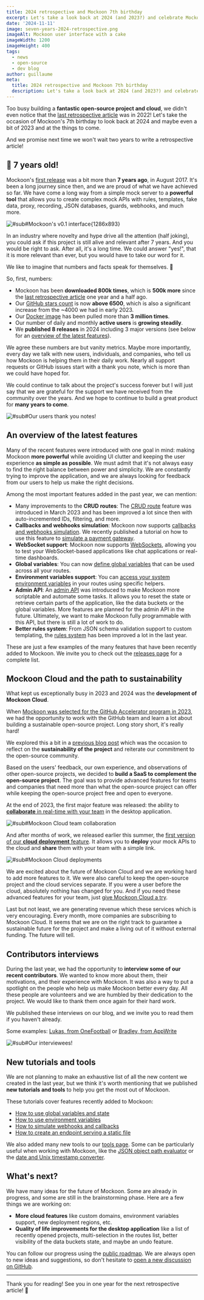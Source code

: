 ```yaml
---
title: 2024 retrospective and Mockoon 7th birthday
excerpt: Let's take a look back at 2024 (and 2023?) and celebrate Mockoon's 7th birthday!
date: '2024-11-11'
image: seven-years-2024-retrospective.png
imageAlt: Mockoon user interface with a cake
imageWidth: 1200
imageHeight: 400
tags:
  - news
  - open-source
  - dev blog
author: guillaume
meta:
  title: 2024 retrospective and Mockoon 7th birthday
  description: Let's take a look back at 2024 (and 2023?) and celebrate 7 years of Mockoon!
---
```


Too busy building a **fantastic open-source project and cloud**, we didn't even notice that the [last retrospective article](/blog/five-years-2022-retrospective/) was in 2022! Let's take the occasion of Mockoon's 7th birthday to look back at 2024 and maybe even a bit of 2023 and at the things to come.

And we promise next time we won't wait two years to write a retrospective article!

## 🎂 7 years old!

Mockoon's [first release](https://github.com/mockoon/mockoon/releases/tag/v0.1.0) was a bit more than **7 years ago**, in August 2017. It's been a long journey since then, and we are proud of what we have achieved so far. We have come a long way from a simple mock server to a **powerful tool** that allows you to create complex mock APIs with rules, templates, fake data, proxy, recording, JSON databases, guards, webhooks, and much more.

![#sub#Mockoon's v0.1 interface{1286x893}](/images/blog/seven-years-2024-retrospective/v1-interface.jpg)

In an industry where novelty and hype drive all the attention (half joking), you could ask if this project is still alive and relevant after 7 years. And you would be right to ask. After all, it's a long time. We could answer "yes!", that it is more relevant than ever, but you would have to take our word for it.

We like to imagine that numbers and facts speak for themselves. 🙂

So, first, numbers:

- Mockoon has been **downloaded 800k times**, which is **500k more** since the [last retrospective article](/blog/five-years-2022-retrospective/) one year and a half ago.
- Our [GitHub stars count](https://github.com/mockoon/mockoon/stargazers) is now **above 6500**, which is also a significant increase from the ~4000 we had in early 2023.
- Our [Docker image](https://hub.docker.com/r/mockoon/cli) has been pulled more than **3 million times**.
- Our number of daily and monthly **active users** is **growing steadily**.
- We **published 8 releases** in 2024 including 3 major versions (see below for an [overview of the latest features](#an-overview-of-the-latest-features)).

We agree these numbers are but vanity metrics. Maybe more importantly, every day we talk with new users, individuals, and companies, who tell us how Mockoon is helping them in their daily work. Nearly all support requests or GitHub issues start with a thank you note, which is more than we could have hoped for.

We could continue to talk about the project's success forever but I will just say that we are grateful for the support we have received from the community over the years. And we hope to continue to build a great product for **many years to come**.

![#sub#Our users thank you notes!](/images/blog/seven-years-2024-retrospective/thank-you-cloud.png)

## An overview of the latest features

Many of the recent features were introduced with one goal in mind: making Mockoon **more powerful** while avoiding UI clutter and keeping the user experience **as simple as possible**. We must admit that it's not always easy to find the right balance between power and simplicity. We are constantly trying to improve the application, and we are always looking for feedback from our users to help us make the right decisions.

Among the most important features added in the past year, we can mention:

- Many improvements to the **CRUD routes**: The [CRUD route](/docs/latest/api-endpoints/crud-routes/) feature was introduced in March 2023 and has been improved a lot since then with auto-incremented IDs, filtering, and more.
- **Callbacks and webhooks simulation**: Mockoon now supports [callbacks and webhooks simulation](/docs/latest/callbacks/overview/). We recently published a tutorial on how to use this feature to [simulate a payment gateway](/tutorials/simulate-webhooks-and-callbacks/).
- **WebSocket support**: Mockoon now supports [WebSockets](/docs/latest/api-endpoints/websockets/), allowing you to test your WebSocket-based applications like chat applications or real-time dashboards.
- **Global variables**: You can now [define global variables](/docs/latest/variables/global-variables/) that can be used across all your routes.
- **Environment variables support**: You can [access your system environment variables](/docs/latest/variables/environment-variables/) in your routes using specific helpers.
- **Admin API**: An [admin API](/docs/latest/admin-api/overview/) was introduced to make Mockoon more scriptable and automate some tasks. It allows you to reset the state or retrieve certain parts of the application, like the data buckets or the global variables. More features are planned for the admin API in the future. Ultimately, we want to make Mockoon fully programmable with this API, but there is still a lot of work to do.
- **Better rules system**: From JSON schema validation support to custom templating, the [rules system](/docs/latest/route-responses/dynamic-rules/) has been improved a lot in the last year.

These are just a few examples of the many features that have been recently added to Mockoon. We invite you to check out the [releases page](/releases/) for a complete list.

## Mockoon Cloud and the path to sustainability

What kept us exceptionally busy in 2023 and 2024 was the **development of Mockoon Cloud**.

When [Mockoon was selected for the GitHub Accelerator program in 2023](/blog/github-accelerator/), we had the opportunity to work with the GitHub team and learn a lot about building a sustainable open-source project. Long story short, it's really hard!

We explored this a bit in a [previous blog post](/blog/our-commitment-open-source-community/) which was the occasion to reflect on the **sustainability of the project** and reiterate our commitment to the open-source community.

Based on the users' feedback, our own experience, and observations of other open-source projects, we decided to **build a SaaS to complement the open-source project**. The goal was to provide advanced features for teams and companies that need more than what the open-source project can offer while keeping the open-source project free and open to everyone.

At the end of 2023, the first major feature was released: the ability to [**collaborate** in real-time with your team](/blog/data-synchronization-team-collaboration-release/) in the desktop application.

![#sub#Mockoon Cloud team collaboration](/images/blog/seven-years-2024-retrospective/team-collaboration.png)

And after months of work, we released earlier this summer, the [first version of our **cloud deployment** feature](/blog/mock-api-cloud-deployments-release/). It allows you to **deploy** your mock APIs to the cloud and **share** them with your team with a simple link.

![#sub#Mockoon Cloud deployments](/images/blog/seven-years-2024-retrospective/deploy-environment-management-dialog.png)

We are excited about the future of Mockoon Cloud and we are working hard to add more features to it. We were also careful to keep the open-source project and the cloud services separate. If you were a user before the cloud, absolutely nothing has changed for you. And if you need these advanced features for your team, just [give Mockoon Cloud a try](/pricing/).

Last but not least, we are generating revenue which these services which is very encouraging. Every month, more companies are subscribing to Mockoon Cloud. It seems that we are on the right track to guarantee a sustainable future for the project and make a living out of it without external funding. The future will tell.

## Contributors interviews

During the last year, we had the opportunity to **interview some of our recent contributors**. We wanted to know more about them, their motivations, and their experience with Mockoon. It was also a way to put a spotlight on the people who help us make Mockoon better every day. All these people are volunteers and we are humbled by their dedication to the project. We would like to thank them once again for their hard work.

We published these interviews on our blog, and we invite you to read them if you haven't already.

Some examples: [Lukas, from OneFootball](/blog/contributor-spotlight-lukas-spiss-onefootball/) or [Bradley, from AppWrite](/blog/contributor-spotlight-bradley-schofield-appwrite/)

![#sub#Our interviewees!](/images/blog/seven-years-2024-retrospective/contributors-map.png)

## New tutorials and tools

We are not planning to make an exhaustive list of all the new content we created in the last year, but we think it's worth mentioning that we published **new tutorials and tools** to help you get the most out of Mockoon.

These tutorials cover features recently added to Mockoon:

- [How to use global variables and state](/tutorials/use-global-variables-state/)
- [How to use environment variables](/tutorials/use-environment-variables/)
- [How to simulate webhooks and callbacks](/tutorials/simulate-webhooks-and-callbacks/)
- [How to create an endpoint serving a static file](/tutorials/create-endpoint-serving-static-file/)

We also added many new tools to our [tools page](/tools/). Some can be particularly useful when working with Mockoon, like the [JSON object path evaluator](/tools/json-object-path-evaluator/) or the [date and Unix timestamp converter](/tools/date-unix-timestamp-converter-formatter/).

## What's next?

We have many ideas for the future of Mockoon. Some are already in progress, and some are still in the brainstorming phase. Here are a few things we are working on:

- **More cloud features** like custom domains, environment variables support, new deployment regions, etc.
- **Quality of life improvements for the desktop application** like a list of recently opened projects, multi-selection in the routes list, better visibility of the data buckets state, and maybe an undo feature.

You can follow our progress using the [public roadmap](/public-roadmap/). We are always open to new ideas and suggestions, so don't hesitate to [open a new discussion on GitHub](https://github.com/mockoon/mockoon/discussions).

---

Thank you for reading! See you in one year for the next retrospective article! 🎉
